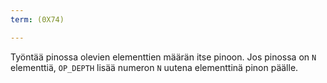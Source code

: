 ```yaml
---
term: (0X74)

---
```

Työntää pinossa olevien elementtien määrän itse pinoon. Jos pinossa on `N` elementtiä, `OP_DEPTH` lisää numeron `N` uutena elementtinä pinon päälle.